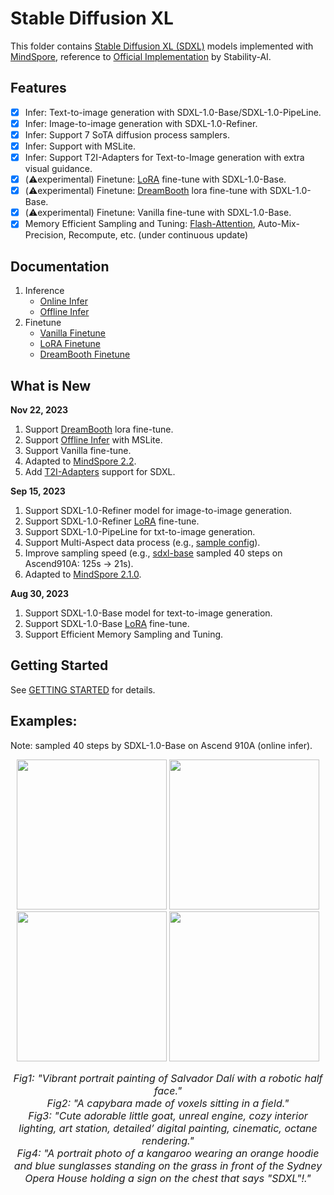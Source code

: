 # Stable Diffusion XL

This folder contains [Stable Diffusion XL (SDXL)](https://arxiv.org/abs/2307.01952) models implemented with [MindSpore](https://www.mindspore.cn/), reference to [Official Implementation](https://github.com/Stability-AI/generative-models) by Stability-AI.

## Features

- [x] Infer: Text-to-image generation with SDXL-1.0-Base/SDXL-1.0-PipeLine.
- [x] Infer: Image-to-image generation with SDXL-1.0-Refiner.
- [x] Infer: Support 7 SoTA diffusion process samplers.
- [x] Infer: Support with MSLite.
- [x] Infer: Support T2I-Adapters for Text-to-Image generation with extra visual guidance.
- [x] (⚠️experimental) Finetune: [LoRA](https://arxiv.org/abs/2106.09685) fine-tune with SDXL-1.0-Base.
- [x] (⚠️experimental) Finetune: [DreamBooth](https://arxiv.org/abs/2208.12242) lora fine-tune with SDXL-1.0-Base.
- [x] (⚠️experimental) Finetune: Vanilla fine-tune with SDXL-1.0-Base.
- [x] Memory Efficient Sampling and Tuning: [Flash-Attention](https://arxiv.org/abs/2205.14135), Auto-Mix-Precision, Recompute, etc. (under continuous update)

## Documentation

1. Inference
    - [Online Infer](./GETTING_STARTED.md)
    - [Offline Infer](./offline_inference/README.md)
2. Finetune
    - [Vanilla Finetune](./GETTING_STARTED.md)
    - [LoRA Finetune](./GETTING_STARTED.md)
    - [DreamBooth Finetune](dreambooth_finetune.md)

## What is New

**Nov 22, 2023**

1. Support [DreamBooth](https://arxiv.org/abs/2208.12242) lora fine-tune.
2. Support [Offline Infer](./offline_inference/README.md) with MSLite.
3. Support Vanilla fine-tune.
4. Adapted to [MindSpore 2.2](https://www.mindspore.cn/install).
5. Add [T2I-Adapters](../t2i_adapter/README.md) support for SDXL.

**Sep 15, 2023**

1. Support SDXL-1.0-Refiner model for image-to-image generation.
2. Support SDXL-1.0-Refiner [LoRA](https://arxiv.org/abs/2106.09685) fine-tune.
3. Support SDXL-1.0-PipeLine for txt-to-image generation.
4. Support Multi-Aspect data process (e.g., [sample config](./configs/training/sd_xl_base_finetune_multi_aspect.yaml)).
5. Improve sampling speed (e.g., [sdxl-base](./configs/inference/sd_xl_base.yaml) sampled 40 steps on Ascend910A: 125s -> 21s).
6. Adapted to [MindSpore 2.1.0](https://www.mindspore.cn/install).

**Aug 30, 2023**

1. Support SDXL-1.0-Base model for text-to-image generation.
2. Support SDXL-1.0-Base [LoRA](https://arxiv.org/abs/2106.09685) fine-tune.
3. Support Efficient Memory Sampling and Tuning.

## Getting Started

See [GETTING STARTED](GETTING_STARTED.md) for details.

## Examples:

Note: sampled 40 steps by SDXL-1.0-Base on Ascend 910A (online infer).

<div align="center">
<img src="https://github.com/mindspore-lab/mindone/assets/20476835/68d132e1-a954-418d-8cb8-5be4d8162342" width="240" />
<img src="https://github.com/mindspore-lab/mindone/assets/20476835/9f0d0d2a-2ff5-4c9b-a0d0-1c744762ee92" width="240" />
<img src="https://github.com/mindspore-lab/mindone/assets/20476835/dbaf0c77-d8d3-4457-b03c-82c3e4c1ba1d" width="240" />
<img src="https://github.com/mindspore-lab/mindone/assets/20476835/f52168ef-53aa-4ee9-9f17-6889f10e0afb" width="240" />
</div>
<p align="center">
<font size=3>
<em> Fig1: "Vibrant portrait painting of Salvador Dalí with a robotic half face." </em> <br>
<em> Fig2: "A capybara made of voxels sitting in a field." </em> <br>
<em> Fig3: "Cute adorable little goat, unreal engine, cozy interior lighting, art station, detailed’ digital painting, cinematic, octane rendering." </em> <br>
<em> Fig4: "A portrait photo of a kangaroo wearing an orange hoodie and blue sunglasses standing on the grass in front of the Sydney Opera House holding a sign on the chest that says "SDXL"!." </em> <br>
</font>
</p>
<br>
